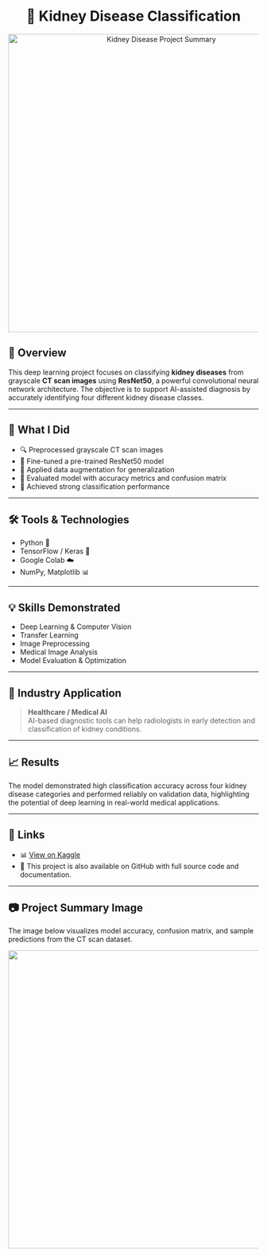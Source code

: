 <h1 align="center">🧠 Kidney Disease Classification</h1>

<p align="center">
  <img src="summary_image.png" alt="Kidney Disease Project Summary" width="600"/>
</p>

## 📌 Overview

This deep learning project focuses on classifying **kidney diseases** from grayscale **CT scan images** using **ResNet50**, a powerful convolutional neural network architecture. The objective is to support AI-assisted diagnosis by accurately identifying four different kidney disease classes.

---

## 🧪 What I Did

- 🔍 Preprocessed grayscale CT scan images
- 🧠 Fine-tuned a pre-trained ResNet50 model
- 🔄 Applied data augmentation for generalization
- 🧾 Evaluated model with accuracy metrics and confusion matrix
- 🎯 Achieved strong classification performance

---

## 🛠️ Tools & Technologies

- Python 🐍  
- TensorFlow / Keras 🤖  
- Google Colab ☁️  
- NumPy, Matplotlib 📊  

---

## 💡 Skills Demonstrated

- Deep Learning & Computer Vision  
- Transfer Learning  
- Image Preprocessing  
- Medical Image Analysis  
- Model Evaluation & Optimization  

---

## 🏥 Industry Application

> **Healthcare / Medical AI**  
AI-based diagnostic tools can help radiologists in early detection and classification of kidney conditions.

---

## 📈 Results

The model demonstrated high classification accuracy across four kidney disease categories and performed reliably on validation data, highlighting the potential of deep learning in real-world medical applications.

---

## 🔗 Links

- 📊 [View on Kaggle](https://www.kaggle.com/code/aliamrali/kidney-classification-using-resnet50)
- 🧾 This project is also available on GitHub with full source code and documentation.

---

## 📷 Project Summary Image

The image below visualizes model accuracy, confusion matrix, and sample predictions from the CT scan dataset.

<p align="center">
  <img src="summary_image.png" width="600"/>
</p>
